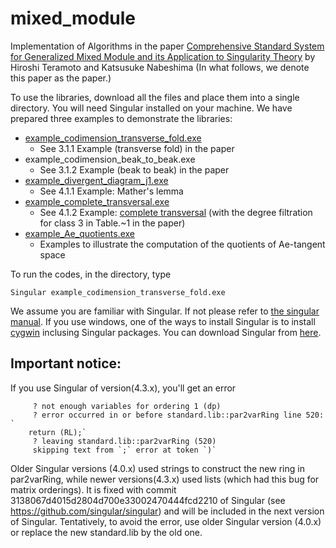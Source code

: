 # mixed_module
Implementation of Algorithms in the paper [Comprehensive Standard System for Generalized Mixed Module and its Application to Singularity Theory](https://www.worldscientific.com/doi/abs/10.1142/S0219498824502219?journalCode=jaa) by Hiroshi Teramoto and Katsusuke Nabeshima (In what follows, we denote this paper as the paper.)

To use the libraries, download all the files and place them into a single directory. You will need Singular installed on your machine. We have prepared three examples to demonstrate the libraries:

* [example_codimension_transverse_fold.exe](https://github.com/hiroshi-teramoto/mixed_module/blob/main/example_codimension_transverse_fold.md)
  - See 3.1.1 Example (transverse fold) in the paper
* example_codimension_beak_to_beak.exe
  - See 3.1.2 Example (beak to beak) in the paper
* [example_divergent_diagram_j1.exe](https://github.com/hiroshi-teramoto/mixed_module/blob/main/example_divergent_diagram_j1.md)
  - See 4.1.1 Example: Mather's lemma
* [example_complete_transversal.exe](https://github.com/hiroshi-teramoto/mixed_module/blob/main/example_complete_transversal.md)
  - See 4.1.2 Example: [complete transversal](https://iopscience.iop.org/article/10.1088/0951-7715/10/1/017) (with the degree filtration for class 3 in Table.~1 in the paper)
* [example_Ae_quotients.exe](https://github.com/hiroshi-teramoto/mixed_module/blob/main/example_Ae_codimension.md)
  - Examples to illustrate the computation of the quotients of Ae-tangent space

To run the codes, in the directory, type 

```
Singular example_codimension_transverse_fold.exe
```

We assume you are familiar with Singular. If not please refer to [the singular manual](https://www.singular.uni-kl.de/Manual/4-3-2/index.htm#SEC_Top). If you use windows, one of the ways to install Singular is to install [cygwin](https://www.cygwin.com/) inclusing Singular packages. You can download Singular from [here](https://www.singular.uni-kl.de/index.php/singular-download.html).

## Important notice:
If you use Singular of version(4.3.x), you'll get an error 
```Singular
     ? not enough variables for ordering 1 (dp)
     ? error occurred in or before standard.lib::par2varRing line 520: `
    return (RL);`
     ? leaving standard.lib::par2varRing (520)
     skipping text from `;` error at token `)`
``` 
Older Singular versions (4.0.x) used strings to construct the new ring in par2varRing, while newer versions(4.3.x) used lists
(which had this bug for matrix orderings). It is fixed with commit 3138067d4015d2804d700e33002470444fcd2210
of Singular (see https://github.com/singular/singular) and will be included in the next version of Singular. Tentatively, to avoid the error, use older Singular version (4.0.x) or replace the new standard.lib by the old one. 
